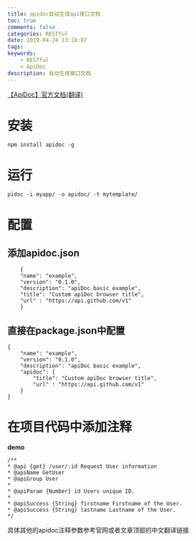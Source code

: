 ```yaml
---
title: apidoc自动生成api接口文档
toc: true
comments: false
categories: RESTful
date: 2019-04-24 13:18:07
tags:
keywords: 
    - RESTful
    - ApiDoc
description: 自动生成接口文档
---
```

[【ApiDoc】官方文档(翻译)](https://www.jianshu.com/p/9353d5cc1ef8)


# 安装
    npm install apidoc -g
# 运行
    pidoc -i myapp/ -o apidoc/ -t mytemplate/

# 配置
## 添加apidoc.json
        {
        "name": "example",
        "version": "0.1.0",
        "description": "apiDoc basic example",
        "title": "Custom apiDoc browser title",
        "url" : "https://api.github.com/v1"
        }
## 直接在package.json中配置
    {
        "name": "example",
        "version": "0.1.0",
        "description": "apiDoc basic example",
        "apidoc": {
            "title": "Custom apiDoc browser title",
            "url" : "https://api.github.com/v1"
        }
    }

# 在项目代码中添加注释

**demo**

    /** 
    * @api {get} /user/:id Request User information 
    * @apiName GetUser 
    * @apiGroup User 
    * 
    * @apiParam {Number} id Users unique ID. 
    * 
    * @apiSuccess {String} firstname Firstname of the User. 
    * @apiSuccess {String} lastname Lastname of the User. 
    */

具体其他的apidoc注释参数参考官网或者文章顶部的中文翻译链接   

